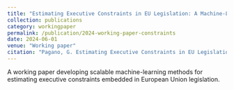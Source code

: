```yaml
---
title: "Estimating Executive Constraints in EU Legislation: A Machine-Learning Approach"
collection: publications
category: workingpaper
permalink: /publication/2024-working-paper-constraints
date: 2024-06-01
venue: "Working paper"
citation: "Pagano, G. Estimating Executive Constraints in EU Legislation: A Machine-Learning Approach. Working paper, 2024."
---
```


A working paper developing scalable machine-learning methods for estimating executive constraints embedded in European Union legislation.
